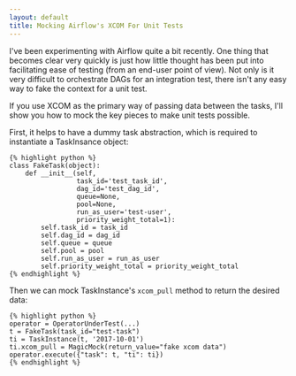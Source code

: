 ```yaml
---
layout: default
title: Mocking Airflow's XCOM For Unit Tests
---
```

I've been experimenting with Airflow quite a bit recently. One thing that becomes clear very quickly is just how little thought has been put into facilitating ease of testing (from an end-user point of view). Not only is it very difficult to orchestrate DAGs for an integration test, there isn't any easy way to fake the context for a unit test.



If you use XCOM as the primary way of passing data between the tasks, I'll show you how to mock the key pieces to make unit tests possible.



First, it helps to have a dummy task abstraction, which is required to instantiate a TaskInsance object:

    {% highlight python %}
    class FakeTask(object):
        def __init__(self,
                     task_id='test_task_id',
                     dag_id='test_dag_id',
                     queue=None,
                     pool=None,
                     run_as_user='test-user',
                     priority_weight_total=1):
            self.task_id = task_id
            self.dag_id = dag_id
            self.queue = queue
            self.pool = pool
            self.run_as_user = run_as_user
            self.priority_weight_total = priority_weight_total
    {% endhighlight %}

Then we can mock TaskInstance's `xcom_pull` method to return the desired data:

    {% highlight python %}
    operator = OperatorUnderTest(...)
    t = FakeTask(task_id="test-task")
    ti = TaskInstance(t, '2017-10-01')
    ti.xcom_pull = MagicMock(return_value="fake xcom data")
    operator.execute({"task": t, "ti": ti})
    {% endhighlight %}
